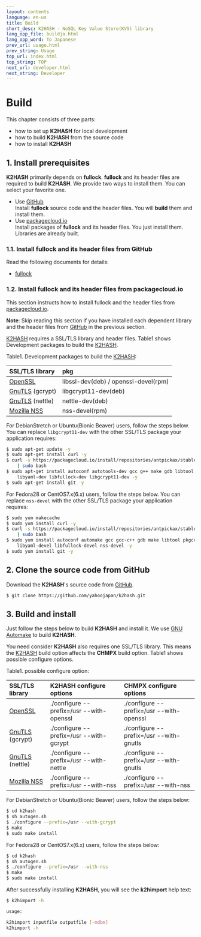 ```yaml
---
layout: contents
language: en-us
title: Build
short_desc: K2HASH - NoSQL Key Value Store(KVS) library
lang_opp_file: buildja.html
lang_opp_word: To Japanese
prev_url: usage.html
prev_string: Usage
top_url: index.html
top_string: TOP
next_url: developer.html
next_string: Developer
---
```

# Build

This chapter consists of three parts:

* how to set up **K2HASH** for local development
* how to build **K2HASH** from the source code
* how to install **K2HASH**

## 1. Install prerequisites

**K2HASH** primarily depends on **fullock**. **fullock**  and its header files are required to build **K2HASH**. We provide two ways to install them. You can select your favorite one.

* Use [GitHub](https://github.com/)  
  Install **fullock** source code and the header files. You will **build** them and install them.
* Use [packagecloud.io](https://packagecloud.io/)  
  Install packages of **fullock** and its header files. You just install them. Libraries are already built.

### 1.1. Install fullock and its header files from GitHub

Read the following documents for details:  
* [fullock](https://fullock.antpick.ax/build.html)

### 1.2. Install fullock and its header files from packagecloud.io

This section instructs how to install fullock and the header files from [packagecloud.io](https://packagecloud.io/). 

**Note**: Skip reading this section if you have installed each dependent library and the header files from [GitHub](https://github.com/) in the previous section.

[K2HASH](https://k2hash.antpick.ax/build.html) requires a SSL/TLS library and header files. Table1 shows Development packages to build the [K2HASH](https://k2hash.antpick.ax/build.html).

Table1. Development packages to build the [K2HASH](https://k2hash.antpick.ax/build.html):

| SSL/TLS library | pkg |
|:--|:--|
| [OpenSSL](https://www.openssl.org/) | libssl-dev(deb) / openssl-devel(rpm) |
| [GnuTLS](https://gnutls.org/) (gcrypt)| libgcrypt11-dev(deb) |
| [GnuTLS](https://gnutls.org/) (nettle)| nettle-dev(deb) |
| [Mozilla NSS](https://developer.mozilla.org/en-US/docs/Mozilla/Projects/NSS) | nss-devel(rpm) |

For DebianStretch or Ubuntu(Bionic Beaver) users, follow the steps below. You can replace `libgcrypt11-dev` with the other SSL/TLS package your application requires:
```bash
$ sudo apt-get update -y
$ sudo apt-get install curl -y
$ curl -s https://packagecloud.io/install/repositories/antpickax/stable/script.deb.sh \
    | sudo bash
$ sudo apt-get install autoconf autotools-dev gcc g++ make gdb libtool pkg-config \
    libyaml-dev libfullock-dev libgcrypt11-dev -y
$ sudo apt-get install git -y
```

For Fedora28 or CentOS7.x(6.x) users, follow the steps below. You can replace `nss-devel` with the other SSL/TLS package your application requires:
```bash
$ sudo yum makecache
$ sudo yum install curl -y
$ curl -s https://packagecloud.io/install/repositories/antpickax/stable/script.rpm.sh \
    | sudo bash
$ sudo yum install autoconf automake gcc gcc-c++ gdb make libtool pkgconfig \
    libyaml-devel libfullock-devel nss-devel -y
$ sudo yum install git -y
```

## 2. Clone the source code from GitHub

Download the **K2HASH**'s source code from [GitHub](https://github.com/).
```bash
$ git clone https://github.com/yahoojapan/k2hash.git
```

## 3. Build and install

Just follow the steps below to build **K2HASH** and install it. We use [GNU Automake](https://www.gnu.org/software/automake/) to build **K2HASH**.

You need consider **K2HASH** also requires one SSL/TLS library. This means the [K2HASH](https://k2hash.antpick.ax/build.html) build option affects the **CHMPX** build option. Table1 shows possible configure options.

Table1. possible configure option:

| SSL/TLS library | K2HASH configure options | CHMPX configure options |
|:--|:--|:--|
| [OpenSSL](https://www.openssl.org/) | ./configure --prefix=/usr --with-openssl | ./configure --prefix=/usr --with-openssl |
| [GnuTLS](https://gnutls.org/) (gcrypt) | ./configure \-\-prefix=/usr \-\-with-gcrypt | ./configure \-\-prefix=/usr \-\-with-gnutls |
| [GnuTLS](https://gnutls.org/) (nettle) | ./configure \-\-prefix=/usr \-\-with-nettle | ./configure \-\-prefix=/usr \-\-with-gnutls |
| [Mozilla NSS](https://developer.mozilla.org/en-US/docs/Mozilla/Projects/NSS) | ./configure \-\-prefix=/usr \-\-with-nss | ./configure \-\-prefix=/usr \-\-with-nss |

For DebianStretch or Ubuntu(Bionic Beaver) users, follow the steps below:
```bash
$ cd k2hash
$ sh autogen.sh
$ ./configure --prefix=/usr --with-gcrypt
$ make
$ sudo make install
```

For Fedora28 or CentOS7.x(6.x) users, follow the steps below:
```bash
$ cd k2hash
$ sh autogen.sh
$ ./configure --prefix=/usr --with-nss
$ make
$ sudo make install
```

After successfully installing **K2HASH**, you will see the **k2himport** help text:
```bash
$ k2himport -h

usage: 

k2himport inputfile outputfile [-mdbm]
k2himport -h
```
